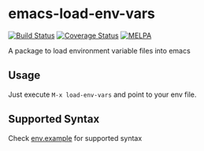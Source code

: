 # emacs-load-env-vars

[![Build Status](https://travis-ci.org/diasjorge/emacs-load-env-vars.svg?branch=master)](https://travis-ci.org/diasjorge/emacs-load-env-vars)
[![Coverage Status](https://coveralls.io/repos/github/diasjorge/emacs-load-env-vars/badge.svg?branch=improvements)](https://coveralls.io/github/diasjorge/emacs-load-env-vars?branch=improvements)
[![MELPA](http://melpa.milkbox.net/packages/load-env-vars-badge.svg)](http://melpa.milkbox.net/#/load-env-vars)

A package to load environment variable files into emacs

## Usage

Just execute `M-x load-env-vars` and point to your env file.

## Supported Syntax

Check [env.example](env.example) for supported syntax
